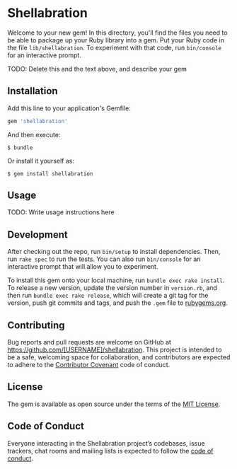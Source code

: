 # Shellabration

Welcome to your new gem! In this directory, you'll find the files you need to be able to package up your Ruby library into a gem. Put your Ruby code in the file `lib/shellabration`. To experiment with that code, run `bin/console` for an interactive prompt.

TODO: Delete this and the text above, and describe your gem

## Installation

Add this line to your application's Gemfile:

```ruby
gem 'shellabration'
```

And then execute:

    $ bundle

Or install it yourself as:

    $ gem install shellabration

## Usage

TODO: Write usage instructions here

## Development

After checking out the repo, run `bin/setup` to install dependencies. Then, run `rake spec` to run the tests. You can also run `bin/console` for an interactive prompt that will allow you to experiment.

To install this gem onto your local machine, run `bundle exec rake install`. To release a new version, update the version number in `version.rb`, and then run `bundle exec rake release`, which will create a git tag for the version, push git commits and tags, and push the `.gem` file to [rubygems.org](https://rubygems.org).

## Contributing

Bug reports and pull requests are welcome on GitHub at https://github.com/[USERNAME]/shellabration. This project is intended to be a safe, welcoming space for collaboration, and contributors are expected to adhere to the [Contributor Covenant](http://contributor-covenant.org) code of conduct.

## License

The gem is available as open source under the terms of the [MIT License](https://opensource.org/licenses/MIT).

## Code of Conduct

Everyone interacting in the Shellabration project’s codebases, issue trackers, chat rooms and mailing lists is expected to follow the [code of conduct](https://github.com/[USERNAME]/shellabration/blob/master/CODE_OF_CONDUCT.md).

